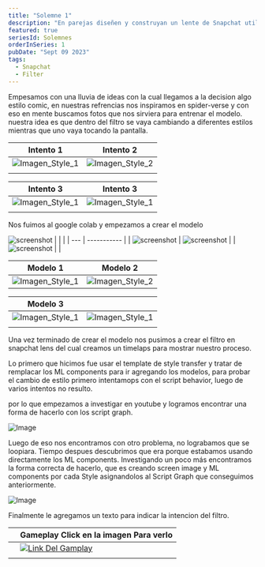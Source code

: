```yaml
---
title: "Solemne 1"
description: "En parejas diseñen y construyan un lente de Snapchat utilizando la integración SnapML. Pueden utilizar cualquiera de los templates de machine learning disponibles en la documentación de Snap. "
featured: true
seriesId: Solemnes
orderInSeries: 1
pubDate: "Sept 09 2023"
tags:
  - Snapchat
  - Filter
---
```


Empesamos con una lluvia de ideas con la cual llegamos a la decision algo estilo comic, en nuestras refrencias nos inspiramos en spider-verse y con eso en mente buscamos fotos que nos sirviera para entrenar el modelo.
nuestra idea es que dentro del filtro se vaya cambiando a diferentes estilos mientras que uno vaya tocando la pantalla.

| Intento 1 | Intento 2 |
| --- | ----------- |
| ![Imagen_Style_1](~/assets/Test_1.jpg) | ![Imagen_Style_2](~/assets/style_image.png) |
|  | |

| Intento 3 | Intento 3 |
| --- | ----------- |
| ![Imagen_Style_1](~/assets/style_A.png) | ![Imagen_Style_1](~/assets/style_A.png) |
|  | |

Nos fuimos al google colab y empezamos a crear el modelo

![screenshot](~/assets/image.png)
| |  |
| --- | ----------- |
| ![screenshot](~/assets/TestA.png) | ![screenshot](~/assets/TestB.png) |
| ![screenshot](~/assets/TestC.png) | | 

| Modelo 1 | Modelo 2 |
| --- | ----------- |
| ![Imagen_Style_1](~/assets/IMG_0992.jpg) | ![Imagen_Style_2](~/assets/Test_2.jpeg) |

| Modelo 3 |  |
| --- | ----------- |
| ![Imagen_Style_1](~/assets/Style3.jpg) | ![Imagen_Style_1](~/assets/Style3.jpg) |
|  | |

Una vez terminado de crear el modelo nos pusimos a crear el filtro en snapchat lens del cual creamos un timelaps para mostrar nuestro proceso.

Lo primero que hicimos fue usar el template de style transfer y tratar de remplacar los ML components para ir agregando los modelos, para probar el cambio de estilo primero intentamops con el script behavior, luego de varios intentos no resulto.

por lo que empezamos a investigar en youtube y logramos encontrar una forma de hacerlo con los script graph.

![Image](~/assets/ScriptGraph.png)

Luego de eso nos encontramos con otro problema, no lograbamos que se loopiara. Tiempo despues descubrimos que era porque estabamos usando directamente  los ML components. Investigando un poco más encontramos la forma correcta de hacerlo, que es creando screen image y ML components por cada Style asignandolos al Script Graph que conseguimos anteriormente. 

![Image](~/assets/Valores.png)

Finalmente le agregamos un texto para indicar la intencion del filtro.

|  | Gameplay Click en la imagen Para verlo|
| --- | ----------- |
|  | [![Link Del Gamplay](~/assets/Texto.jpg)](https://youtube.com/shorts/0htxqKCDGVs?feature=share) |
|  | |
